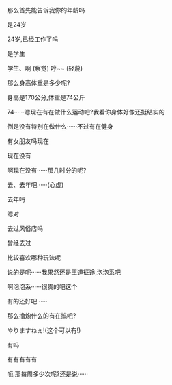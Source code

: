 那么首先能告诉我你的年龄吗 

是24岁

24岁,已经工作了吗

是学生

学生、啊 (察觉) 哼~~ (轻蔑)

那么身高体重是多少呢?

身高是170公分,体重是74公斤

74······嗯现在有在做什么运动吧?我看你身体好像还挺结实的

倒是没有特别在做什么······不过有在健身

有女朋友吗现在

现在没有

啊现在没有······那几时分的呢?

去、去年吧······(心虚)

去年吗

嗯对

去过风俗店吗

曾经去过

比较喜欢哪种玩法呢

说的是呢······我果然还是王道征途,泡泡系吧

啊泡泡系······很贵的吧这个

有的还好吧······

那么撸炮什么的有在搞吧?

やりますねぇ!(这个可以有!)

有吗

有有有有有

呃,那每周多少次呢?还是说······